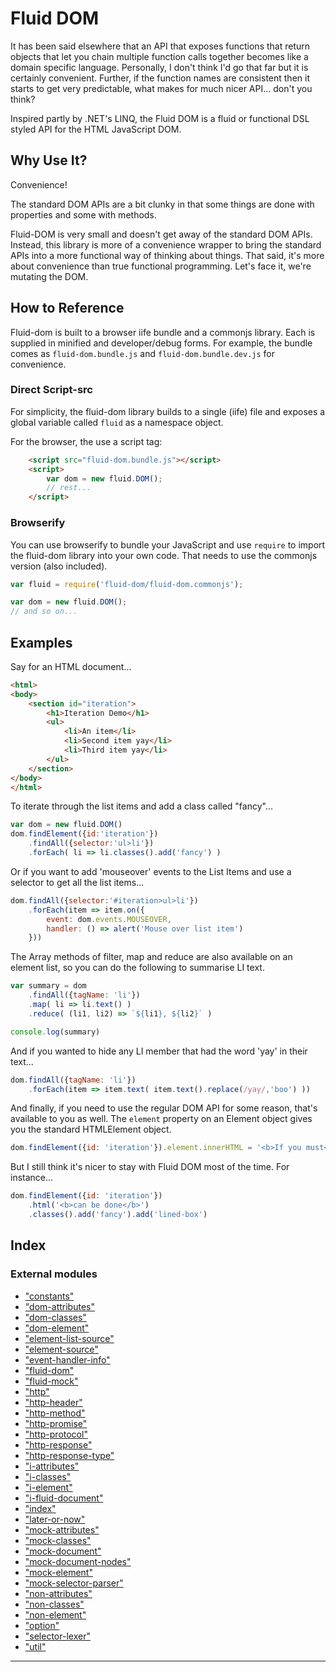 
Fluid DOM
=========

It has been said elsewhere that an API that exposes functions that return objects that let you chain multiple function calls together becomes like a domain specific language. Personally, I don't think I'd go that far but it is certainly convenient. Further, if the function names are consistent then it starts to get very predictable, what makes for much nicer API... don't you think?

Inspired partly by .NET's LINQ, the Fluid DOM is a fluid or functional DSL styled API for the HTML JavaScript DOM.

Why Use It?
-----------

Convenience!

The standard DOM APIs are a bit clunky in that some things are done with properties and some with methods.

Fluid-DOM is very small and doesn't get away of the standard DOM APIs. Instead, this library is more of a convenience wrapper to bring the standard APIs into a more functional way of thinking about things. That said, it's more about convenience than true functional programming. Let's face it, we're mutating the DOM.

How to Reference
----------------

Fluid-dom is built to a browser iife bundle and a commonjs library. Each is supplied in minified and developer/debug forms. For example, the bundle comes as `fluid-dom.bundle.js` and `fluid-dom.bundle.dev.js` for convenience.

### Direct Script-src

For simplicity, the fluid-dom library builds to a single (iife) file and exposes a global variable called `fluid` as a namespace object.

For the browser, the use a script tag:

```html
    <script src="fluid-dom.bundle.js"></script>
    <script>
        var dom = new fluid.DOM();
        // rest...
    </script>
```

### Browserify

You can use browserify to bundle your JavaScript and use `require` to import the fluid-dom library into your own code. That needs to use the commonjs version (also included).

```js
var fluid = require('fluid-dom/fluid-dom.commonjs');

var dom = new fluid.DOM();
// and so on...
```

Examples
--------

Say for an HTML document...

```html
<html>
<body>
    <section id="iteration">
        <h1>Iteration Demo</h1>
        <ul>
            <li>An item</li>
            <li>Second item yay</li>
            <li>Third item yay</li>
        </ul>
    </section>
</body>
</html>
```

To iterate through the list items and add a class called "fancy"...

```js
var dom = new fluid.DOM()
dom.findElement({id:'iteration'})
    .findAll({selector:'ul>li'})
    .forEach( li => li.classes().add('fancy') )
```

Or if you want to add 'mouseover' events to the List Items and use a selector to get all the list items...

```js
dom.findAll({selector:'#iteration>ul>li'})
    .forEach(item => item.on({
        event: dom.events.MOUSEOVER,
        handler: () => alert('Mouse over list item')
    }))
```

The Array methods of filter, map and reduce are also available on an element list, so you can do the following to summarise LI text.

```js
var summary = dom
    .findAll({tagName: 'li'})
    .map( li => li.text() )
    .reduce( (li1, li2) => `${li1}, ${li2}` )

console.log(summary)
```

And if you wanted to hide any LI member that had the word 'yay' in their text...

```js
dom.findAll({tagName: 'li'})
    .forEach(item => item.text( item.text().replace(/yay/,'boo') ))
```

And finally, if you need to use the regular DOM API for some reason, that's available to you as well. The `element` property on an Element object gives you the standard HTMLElement object.

```js
dom.findElement({id: 'iteration'}).element.innerHTML = '<b>If you must</b>'
```

But I still think it's nicer to stay with Fluid DOM most of the time. For instance...

```js
dom.findElement({id: 'iteration'})
    .html('<b>can be done</b>')
    .classes().add('fancy').add('lined-box')
```

## Index

### External modules

* ["constants"](modules/_constants_.md)
* ["dom-attributes"](modules/_dom_attributes_.md)
* ["dom-classes"](modules/_dom_classes_.md)
* ["dom-element"](modules/_dom_element_.md)
* ["element-list-source"](modules/_element_list_source_.md)
* ["element-source"](modules/_element_source_.md)
* ["event-handler-info"](modules/_event_handler_info_.md)
* ["fluid-dom"](modules/_fluid_dom_.md)
* ["fluid-mock"](modules/_fluid_mock_.md)
* ["http"](modules/_http_.md)
* ["http-header"](modules/_http_header_.md)
* ["http-method"](modules/_http_method_.md)
* ["http-promise"](modules/_http_promise_.md)
* ["http-protocol"](modules/_http_protocol_.md)
* ["http-response"](modules/_http_response_.md)
* ["http-response-type"](modules/_http_response_type_.md)
* ["i-attributes"](modules/_i_attributes_.md)
* ["i-classes"](modules/_i_classes_.md)
* ["i-element"](modules/_i_element_.md)
* ["i-fluid-document"](modules/_i_fluid_document_.md)
* ["index"](modules/_index_.md)
* ["later-or-now"](modules/_later_or_now_.md)
* ["mock-attributes"](modules/_mock_attributes_.md)
* ["mock-classes"](modules/_mock_classes_.md)
* ["mock-document"](modules/_mock_document_.md)
* ["mock-document-nodes"](modules/_mock_document_nodes_.md)
* ["mock-element"](modules/_mock_element_.md)
* ["mock-selector-parser"](modules/_mock_selector_parser_.md)
* ["non-attributes"](modules/_non_attributes_.md)
* ["non-classes"](modules/_non_classes_.md)
* ["non-element"](modules/_non_element_.md)
* ["option"](modules/_option_.md)
* ["selector-lexer"](modules/_selector_lexer_.md)
* ["util"](modules/_util_.md)

---

